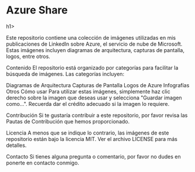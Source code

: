 
<h1>Azure Share</h1>h1>

Este repositorio contiene una colección de imágenes utilizadas en mis publicaciones de LinkedIn sobre Azure, el servicio de nube de Microsoft. Estas imágenes incluyen diagramas de arquitectura, capturas de pantalla, logos, entre otros.

Contenido
El repositorio está organizado por categorías para facilitar la búsqueda de imágenes. Las categorías incluyen:

Diagramas de Arquitectura
Capturas de Pantalla
Logos de Azure
Infografías
Otros
Cómo usar
Para utilizar estas imágenes, simplemente haz clic derecho sobre la imagen que deseas usar y selecciona "Guardar imagen como...". Recuerda dar el crédito adecuado si la imagen lo requiere.

Contribución
Si te gustaría contribuir a este repositorio, por favor revisa las Pautas de Contribución que hemos proporcionado.

Licencia
A menos que se indique lo contrario, las imágenes de este repositorio están bajo la licencia MIT. Ver el archivo LICENSE para más detalles.

Contacto
Si tienes alguna pregunta o comentario, por favor no dudes en ponerte en contacto conmigo.
